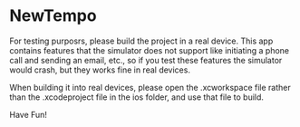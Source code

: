 # NewTempo
For testing purposrs, please build the project in a real device. 
This app contains features that the simulator does not support like initiating a phone call and sending an email, etc., 
so if you test these features the simulator would crash, but they works fine in real devices.

When building it into real devices, please open the .xcworkspace file rather than the .xcodeproject file in the ios folder, 
and use that file to build.

Have Fun!
